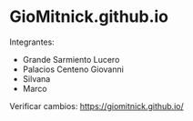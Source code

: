 # GioMitnick.github.io

Integrantes:
- Grande Sarmiento Lucero
- Palacios Centeno Giovanni
- Silvana
- Marco

Verificar cambios: https://giomitnick.github.io/
